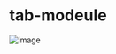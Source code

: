 # tab-modeule

![image](https://user-images.githubusercontent.com/37004259/187972283-872101e0-41bc-40e6-a4b2-3aefd5eb8913.png)
